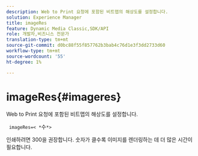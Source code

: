 ```yaml
---
description: Web to Print 요청에 포함된 비트맵의 해상도를 설정합니다.
solution: Experience Manager
title: imageRes
feature: Dynamic Media Classic,SDK/API
role: 개발자,비즈니스 전문가
translation-type: tm+mt
source-git-commit: d0bc88f55f857762b3bab4c76d1e3f3dd2733d60
workflow-type: tm+mt
source-wordcount: '55'
ht-degree: 1%

---
```



# imageRes{#imageres}

Web to Print 요청에 포함된 비트맵의 해상도를 설정합니다.

` imageRes=< *`수`*>`

인쇄하려면 300을 권장합니다. 숫자가 클수록 이미지를 렌더링하는 데 더 많은 시간이 필요합니다.

